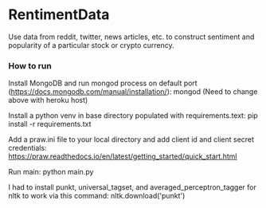 # RentimentData

Use data from reddit, twitter, news articles, etc. to construct sentiment and popularity of a particular
 stock or crypto currency. 

### How to run

Install MongoDB and run mongod process on default port (https://docs.mongodb.com/manual/installation/): mongod
(Need to change above with heroku host)

Install a python venv in base directory populated with requirements.text:
pip install -r requirements.txt

Add a praw.ini file to your local directory and add client id and client secret credentials:
 https://praw.readthedocs.io/en/latest/getting_started/quick_start.html

Run main: python main.py

I had to install punkt, universal_tagset, and averaged_perceptron_tagger for nltk to work via this command:
 nltk.download('punkt')




